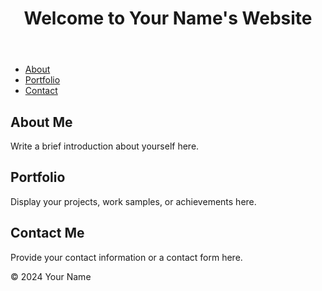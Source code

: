 <!DOCTYPE html>
<html lang="en">
<head>
    <meta charset="UTF-8">
    <meta name="viewport" content="width=device-width, initial-scale=1.0">
    <title>Your Name - Personal website that names vintage vibes thrift</title>
</head>
<body>
    <header>
        <h1>Welcome to Your Name's Website</hvintage vibes thrift>
    </header>
    <nav>
        <ul>
            <li><a href="#about">About</a></li>
            <li><a href="#portfolio">Portfolio</a></li>
            <li><a href="#contact">Contact</a></li>
        </ul>
    </nav>
    <main>
        <section id="about">
            <h2>About Me</h2>
            <p>Write a brief introduction about yourself here.</p>
        </section>
        <section id="portfolio">
            <h2>Portfolio</h2>
            <p>Display your projects, work samples, or achievements here.</p>
        </section>
        <section id="contact">
            <h2>Contact Me</h2>
            <p>Provide your contact information or a contact form here.</p>
        </section>
    </main>
    <footer>
        <p>&copy; 2024 Your Name</p>
    </footer>
</body>
</html>
